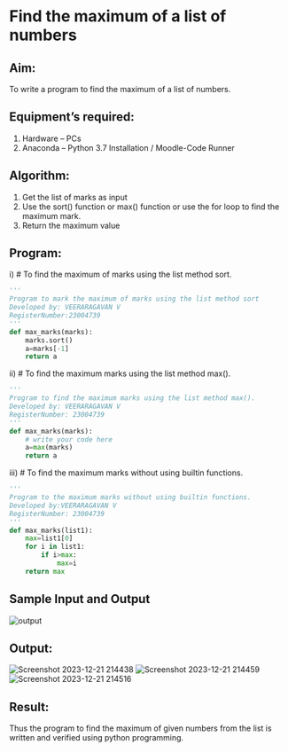# Find the maximum of a list of numbers
## Aim:
To write a program to find the maximum of a list of numbers.
## Equipment’s required:
1.	Hardware – PCs
2.	Anaconda – Python 3.7 Installation / Moodle-Code Runner
## Algorithm:
1.	Get the list of marks as input
2.	Use the sort() function or max() function or use the for loop to find the maximum mark.
3.	Return the maximum value
## Program:
i)	# To find the maximum of marks using the list method sort.
```Python
''' 
Program to mark the maximum of marks using the list method sort
Developed by: VEERARAGAVAN V
RegisterNumber:23004739 
'''
def max_marks(marks):
    marks.sort()
    a=marks[-1]
    return a
```
ii)	# To find the maximum marks using the list method max().
```Python
''' 
Program to find the maximum marks using the list method max().
Developed by: VEERARAGAVAN V
RegisterNumber: 23004739
'''
def max_marks(marks):
    # write your code here
    a=max(marks)
    return a
```
iii) # To find the maximum marks without using builtin functions.
```Python
''' 
Program to the maximum marks without using builtin functions.
Developed by:VEERARAGAVAN V 
RegisterNumber: 23004739
'''
def max_marks(list1):
    max=list1[0]
    for i in list1:
        if i>max:
            max=i
    return max
```
## Sample Input and Output
![output](./img/max_marks1.jpg) 
## Output:
![Screenshot 2023-12-21 214438](https://github.com/veerargavanv27/FindMaximum/assets/138955645/e6776e7a-0280-4d68-bad4-fe86ed96f201)
![Screenshot 2023-12-21 214459](https://github.com/veerargavanv27/FindMaximum/assets/138955645/12af92dc-6e54-45c1-a6f2-b8c91fdb7d9f)
![Screenshot 2023-12-21 214516](https://github.com/veerargavanv27/FindMaximum/assets/138955645/a522d948-5998-4795-a0c1-985460cfe845)

## Result:
Thus the program to find the maximum of given numbers from the list is written and verified using python programming.
